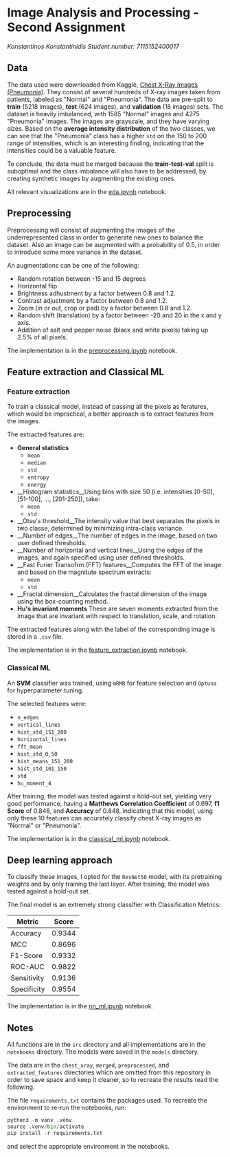 # Image Analysis and Processing - Second Assignment

_Konstantinos Konstantinidis_
_Student number: 7115152400017_

## Data

The data used were downloaded from Kaggle, [Chest X-Ray Images (Pneumonia)](https://www.kaggle.com/paultimothymooney/chest-xray-pneumonia). They consist of several hundreds of X-ray images taken from patients, labeled as "Normal" and "Pneumonia". The data are pre-split to __train__ ($5218$ images), __test__ ($624$ images), and __validation__ ($18$ images) sets. The dataset is heavily imbalanced, with $1585$ "Normal" images and $4275$ "Pneumonia" images. The images are grayscale, and they have varying sizes. Based on the __average intensity distribution__ of the two classes, we can see that the "Pneumonia" class has a higher `std` on the 150 to 200 range of intensities, which is an interesting finding, indicating that the intensities could be a valuable feature.

To conclude, the data must be merged because the __train-test-val__ split is suboptimal and the class imbalance will also have to be addressed, by creating synthetic images by augmenting the existing ones.

All relevant visualizations are in the [eda.ipynb](notebooks/eda.ipynb) notebook.

## Preprocessing

Preprocessing will consist of augmenting the images of the underrepresented class in order to generate new ones to balance the dataset. Also an image can be augmented with a probability of $0.5$, in order to introduce some more variance in the dataset.

An augmentations can be one of the following:

- Random rotation between -15 and 15 degrees
- Horizontal flip
- Brightness adhustment by a factor between 0.8 and 1.2.
- Contrast adjustment by a factor between 0.8 and 1.2.
- Zoom (in or out, crop or pad) by a factor between 0.8 and 1.2.
- Random shift (translation) by a factor between -20 and 20 in the x and y axis.
- Addition of salt and pepper noise (black and white pixels) taking up 2.5% of all pixels.

The implementation is in the [preprocessing.ipynb](notebooks/preprocessing.ipynb) notebook.

## Feature extraction and Classical ML

### Feature extraction

To train a classical model, instead of passing all the pixels as feratures, which would be impractical, a better approach is to extract features from the images.

The extracted features are:

- __General statistics__
  - `mean`
  - `median`
  - `std`
  - `entropy`
  - `energy`
- __Histogram statistics__Using bins with size 50 (i.e. intensities [0-50], [51-100], ..., [201-250]), take:
  - `mean`
  - `std`
- __Otsu's threshold__The intensity value that best separates the pixels in two classe, determined by minimizing intra-class variance.
- __Number of edges__The number of edges in the image, based on two user defined thresholds.
- __Number of horizontal and vertical lines__Using the edges of the images, and again specified using user defined thresholds.
- __Fast Furier Transofrm (FFT) features__Computes the FFT of the image and based on the magnitute spectrum extracts:
  - `mean`
  - `std`
- __Fractal dimension__Calculates the fractal dimension of the image using the box-counting method.
- __Hu's invariant moments__
  These are seven moments extracted from the image that are invariant with respect to translation, scale, and rotation.

The extracted features along with the label of the corresponding image is stored in a `.csv` file.

The implementation is in the [feature_extraction.ipynb](notebooks/feature_extraction.ipynb) notebook.

### Classical ML

An __SVM__ classifier was trained, using `mRMR` for feature selection and `Optuna` for hyperparameter tuning.

The selected features were:

- `n_edges`
- `vertical_lines`
- `hist_std_151_200`
- `horizontal_lines`
- `fft_mean`
- `hist_std_0_50`
- `hist_means_151_200`
- `hist_std_101_150`
- `std`
- `hu_moment_4`

After training, the model was tested against a hold-out set, yielding very good performance, having a __Matthews Correlation Coefficient__ of $0.697$, __f1 Score__ of $0.848$, and __Accuracy__ of $0.848$, indicating that this model, using only these 10 features can accurately classify chest X-ray images as "Normal" or "Pneumonia".

The implementation is in the [classical_ml.ipynb](notebooks/classical_ml.ipynb) notebook.

## Deep learning approach

To classify these images, I opted for the `ResNet50` model, with its pretraining weights and by only training the last layer. After training, the model was tested against a hold-out set.

The final model is an extremely strong classifier with Classification Metrics:

| Metric      | Score  |
| ----------- | ------ |
| Accuracy    | 0.9344 |
| MCC         | 0.8696 |
| F1-Score    | 0.9332 |
| ROC-AUC     | 0.9822 |
| Sensitivity | 0.9136 |
| Specificity | 0.9554 |

The implementation is in the [nn_ml.ipynb](notebooks/nn_ml.ipynb) notebook.

## Notes

All functions are in the `src` directory and all implementations are in the `notebooks` directory. The models were saved in the `models` directory.

The data are in the `chest_xray`, `merged`, `preprocessed`, and `extracted_features` directories which are omitted from this repository in order to save space and keep it cleaner, so to recreate the results read the following.

The file `requirements.txt` contains the packages used. To recreate the environment to re-run the notebooks, run:

```python
python3 -m venv .venv
source .venv/bin/activate
pip install -r requirements.txt
```

and select the appropriate environment in the notebooks.
